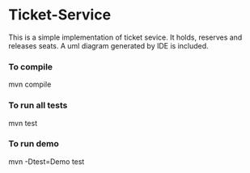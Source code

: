 # Ticket-Service
This is a simple implementation of ticket sevice. It holds, reserves and releases seats.
A uml diagram generated by IDE is included.

### To compile
mvn compile

### To run all tests
mvn test

### To run demo
mvn -Dtest=Demo test
